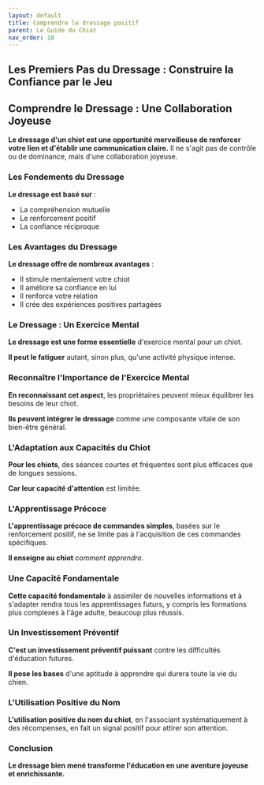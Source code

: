 ```yaml
---
layout: default
title: Comprendre le dressage positif
parent: Le Guide du Chiot
nav_order: 18
---
```


## **Les Premiers Pas du Dressage : Construire la Confiance par le Jeu**

## **Comprendre le Dressage : Une Collaboration Joyeuse**

**Le dressage d'un chiot est une opportunité merveilleuse de renforcer votre lien et d'établir une communication claire.** Il ne s'agit pas de contrôle ou de dominance, mais d'une collaboration joyeuse.

### **Les Fondements du Dressage**

**Le dressage est basé sur** :
- La compréhension mutuelle
- Le renforcement positif
- La confiance réciproque

### **Les Avantages du Dressage**

**Le dressage offre de nombreux avantages** :
- Il stimule mentalement votre chiot
- Il améliore sa confiance en lui
- Il renforce votre relation
- Il crée des expériences positives partagées

### **Le Dressage : Un Exercice Mental**

**Le dressage est une forme essentielle** d'exercice mental pour un chiot.

**Il peut le fatiguer** autant, sinon plus, qu'une activité physique intense.

### **Reconnaître l'Importance de l'Exercice Mental**

**En reconnaissant cet aspect**, les propriétaires peuvent mieux équilibrer les besoins de leur chiot.

**Ils peuvent intégrer le dressage** comme une composante vitale de son bien-être général.

### **L'Adaptation aux Capacités du Chiot**

**Pour les chiots**, des séances courtes et fréquentes sont plus efficaces que de longues sessions.

**Car leur capacité d'attention** est limitée.

### **L'Apprentissage Précoce**

**L'apprentissage précoce de commandes simples**, basées sur le renforcement positif, ne se limite pas à l'acquisition de ces commandes spécifiques.

**Il enseigne au chiot** *comment apprendre*.

### **Une Capacité Fondamentale**

**Cette capacité fondamentale** à assimiler de nouvelles informations et à s'adapter rendra tous les apprentissages futurs, y compris les formations plus complexes à l'âge adulte, beaucoup plus réussis.

### **Un Investissement Préventif**

**C'est un investissement préventif puissant** contre les difficultés d'éducation futures.

**Il pose les bases** d'une aptitude à apprendre qui durera toute la vie du chien.

### **L'Utilisation Positive du Nom**

**L'utilisation positive du nom du chiot**, en l'associant systématiquement à des récompenses, en fait un signal positif pour attirer son attention.

### **Conclusion**

**Le dressage bien mené transforme l'éducation en une aventure joyeuse et enrichissante.** 